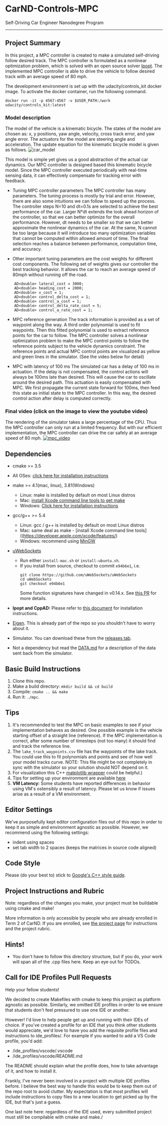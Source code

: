 # CarND-Controls-MPC
Self-Driving Car Engineer Nanodegree Program

---


[//]: # (Image References)
[img1]: ./img/car_model.png
[img2]: ./img/mpc_10pt.png





## Project Summary
In this project, a MPC controller is created to make a simulated self-driving follow desired track. The MPC controller is formulated as a nonlinear optimization problem, which is solved with an open source solver [Ipopt](https://projects.coin-or.org/Ipopt). The implemented MPC controller is able to drive the vehicle to follow desired track with an average speed of 80 mph.


The development environment is set up with the udacity/controls_kit docker image. To activate the docker container, run the following command. 
```
docker run -it -p 4567:4567 -v $USER_PATH:/work udacity/controls_kit:latest
```

### Model description
The model of the vehicle is a kinematic bicycle. The states of the model are chosen as: x, y positions, yaw angle, velocity, cross track error, and yaw angle error. The actuators for the model are steering angle and acceleration. The update equation for the kinematic bicycle model is given as follows.
![car_model][img1]

This model is simple yet gives us a good abstraction of the actual car dynamics. Our MPC controller is designed based this kinematic bicycle model. Since the MPC controller executed periodically with real-time sensing data, it can effectively compensate for tracking error with feedback.

* Tuning MPC controller parameters
The MPC controller has many parameters. The tuning process is mostly by trial and error. However, there are also some intuitions we can follow to speed up the process. The controller steps N=10 and dt=0.1s are selected to achieve the best performance of the car. Larger N*dt extends the look ahead horizon of the controller, so that we can better optimize for the overall performance. However, dt needs to be smaller so that we can better approximate the nonlinear dynamics of the car. At the same, N cannot be too large because it will introduce too many optimization variables that cannot be computed within allowed amount of time. The final selection reaches a balance between performance, computation time, and accuracy.

* Other important tuning parameters are the cost weights for different cost components. The following set of weights gives our controller the best tracking behavior. It allows the car to reach an average speed of 80mph without running off the road.
```
    AD<double> lateral_cost = 3000;
    AD<double> heading_cost = 2000;
    AD<double> v_cost = 1;
    AD<double> control_delta_cost = 1;
    AD<double> control_a_cost = 1;
    AD<double> control_delta_rate_cost = 5;
    AD<double> control_a_rate_cost = 1;
```

* MPC reference generation
The track information is provided as a set of waypoint along the way. A third order polynomial is used to fit waypoints. Then this fitted polynomial is used to extract reference points for the car to follow. The MPC controller solves a nonlinear optimization problem to make the MPC control points to follow the reference points subject to the vehicle dynamics constraint. The reference points and actual MPC control points are visualized as yellow and green lines in the simulator. (See the video below for detail)

* MPC with latency of 100 ms
The simulated car has a delay of 100 ms in actuation. If the delay is not compensated, the  control actions will always be 100ms late than desired. This will cause the car to oscillate around the desired path. This actuation is easily compensated with MPC. We first propagate the current state forward for 100ms, then feed this state as initial state to the MPC controller. In this way, the desired control action after delay is computed correctly. 


### Final video (click on the image to view the youtube video)
The rendering of the simulator takes a large percentage of the CPU. Thus the MPC controller can only run at a limited frequency. But with our efficient implementation, the MPC controller can drive the car safely at an average speed of 80 mph.
[![mpc_video][img2]](https://www.youtube.com/watch?v=SYYWxPRTjLM)


## Dependencies

* cmake >= 3.5
 * All OSes: [click here for installation instructions](https://cmake.org/install/)
* make >= 4.1(mac, linux), 3.81(Windows)
  * Linux: make is installed by default on most Linux distros
  * Mac: [install Xcode command line tools to get make](https://developer.apple.com/xcode/features/)
  * Windows: [Click here for installation instructions](http://gnuwin32.sourceforge.net/packages/make.htm)
* gcc/g++ >= 5.4
  * Linux: gcc / g++ is installed by default on most Linux distros
  * Mac: same deal as make - [install Xcode command line tools]((https://developer.apple.com/xcode/features/)
  * Windows: recommend using [MinGW](http://www.mingw.org/)
* [uWebSockets](https://github.com/uWebSockets/uWebSockets)
  * Run either `install-mac.sh` or `install-ubuntu.sh`.
  * If you install from source, checkout to commit `e94b6e1`, i.e.
    ```
    git clone https://github.com/uWebSockets/uWebSockets
    cd uWebSockets
    git checkout e94b6e1
    ```
    Some function signatures have changed in v0.14.x. See [this PR](https://github.com/udacity/CarND-MPC-Project/pull/3) for more details.

* **Ipopt and CppAD:** Please refer to [this document](https://github.com/udacity/CarND-MPC-Project/blob/master/install_Ipopt_CppAD.md) for installation instructions.
* [Eigen](http://eigen.tuxfamily.org/index.php?title=Main_Page). This is already part of the repo so you shouldn't have to worry about it.
* Simulator. You can download these from the [releases tab](https://github.com/udacity/self-driving-car-sim/releases).
* Not a dependency but read the [DATA.md](./DATA.md) for a description of the data sent back from the simulator.


## Basic Build Instructions

1. Clone this repo.
2. Make a build directory: `mkdir build && cd build`
3. Compile: `cmake .. && make`
4. Run it: `./mpc`.

## Tips

1. It's recommended to test the MPC on basic examples to see if your implementation behaves as desired. One possible example
is the vehicle starting offset of a straight line (reference). If the MPC implementation is correct, after some number of timesteps
(not too many) it should find and track the reference line.
2. The `lake_track_waypoints.csv` file has the waypoints of the lake track. You could use this to fit polynomials and points and see of how well your model tracks curve. NOTE: This file might be not completely in sync with the simulator so your solution should NOT depend on it.
3. For visualization this C++ [matplotlib wrapper](https://github.com/lava/matplotlib-cpp) could be helpful.)
4.  Tips for setting up your environment are available [here](https://classroom.udacity.com/nanodegrees/nd013/parts/40f38239-66b6-46ec-ae68-03afd8a601c8/modules/0949fca6-b379-42af-a919-ee50aa304e6a/lessons/f758c44c-5e40-4e01-93b5-1a82aa4e044f/concepts/23d376c7-0195-4276-bdf0-e02f1f3c665d)
5. **VM Latency:** Some students have reported differences in behavior using VM's ostensibly a result of latency.  Please let us know if issues arise as a result of a VM environment.

## Editor Settings

We've purposefully kept editor configuration files out of this repo in order to
keep it as simple and environment agnostic as possible. However, we recommend
using the following settings:

* indent using spaces
* set tab width to 2 spaces (keeps the matrices in source code aligned)

## Code Style

Please (do your best to) stick to [Google's C++ style guide](https://google.github.io/styleguide/cppguide.html).

## Project Instructions and Rubric

Note: regardless of the changes you make, your project must be buildable using
cmake and make!

More information is only accessible by people who are already enrolled in Term 2
of CarND. If you are enrolled, see [the project page](https://classroom.udacity.com/nanodegrees/nd013/parts/40f38239-66b6-46ec-ae68-03afd8a601c8/modules/f1820894-8322-4bb3-81aa-b26b3c6dcbaf/lessons/b1ff3be0-c904-438e-aad3-2b5379f0e0c3/concepts/1a2255a0-e23c-44cf-8d41-39b8a3c8264a)
for instructions and the project rubric.

## Hints!

* You don't have to follow this directory structure, but if you do, your work
  will span all of the .cpp files here. Keep an eye out for TODOs.

## Call for IDE Profiles Pull Requests

Help your fellow students!

We decided to create Makefiles with cmake to keep this project as platform
agnostic as possible. Similarly, we omitted IDE profiles in order to we ensure
that students don't feel pressured to use one IDE or another.

However! I'd love to help people get up and running with their IDEs of choice.
If you've created a profile for an IDE that you think other students would
appreciate, we'd love to have you add the requisite profile files and
instructions to ide_profiles/. For example if you wanted to add a VS Code
profile, you'd add:

* /ide_profiles/vscode/.vscode
* /ide_profiles/vscode/README.md

The README should explain what the profile does, how to take advantage of it,
and how to install it.

Frankly, I've never been involved in a project with multiple IDE profiles
before. I believe the best way to handle this would be to keep them out of the
repo root to avoid clutter. My expectation is that most profiles will include
instructions to copy files to a new location to get picked up by the IDE, but
that's just a guess.

One last note here: regardless of the IDE used, every submitted project must
still be compilable with cmake and make./
